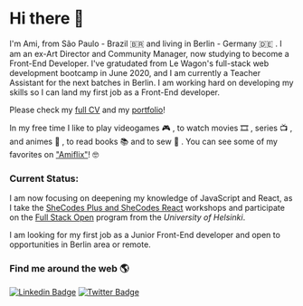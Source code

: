 # Hi there 👋

I'm Ami, from São Paulo - Brazil 🇧🇷 and living in Berlin - Germany 🇩🇪 . I am an ex-Art Director and Community Manager, now studying to become a Front-End Developer. I've gratudated from Le Wagon's full-stack web development bootcamp in June 2020, and I am currently a Teacher Assistant for the next batches in Berlin. I am working hard on developing my skills so I can land my first job as a Front-End developer.

Please check my [full CV](https://ami-onodera.github.io/resume/resume.html) and my [portfolio](https://ami-onodera.github.io/resume/portfolio.html)!

In my free time I like to play videogames 🎮 , to watch movies 🎞️ , series 📺 , and animes 🌸 , to read books 📚 and to sew 👗 . You can see some of my favorites on ["Amiflix"](https://amiflix.vercel.app)! 🤓

### Current Status:
I am now focusing on deepening my knowledge of JavaScript and React, as I take the [SheCodes Plus and SheCodes React](https://www.shecodes.io/certificates/2714975085b0a1541b7aa4db7bebb93d) workshops and participate on the [Full Stack Open](https://fullstackopen.com/en#course-contents) program from the *University of Helsinki*.

I am looking for my first job as a Junior Front-End developer and open to opportunities in Berlin area or remote. 

### Find me around the web 🌎

[![Linkedin Badge](https://img.shields.io/badge/-LinkedIn-blue?style=flat-square&logo=Linkedin&logoColor=white&link=https://www.linkedin.com/in/felipefialho)](https://www.linkedin.com/in/amionodera)
[![Twitter Badge](https://img.shields.io/badge/-Twitter-1ca0f1?style=flat-square&labelColor=1ca0f1&logo=twitter&logoColor=white&link=https://twitter.com/ami_sama)](https://twitter.com/ami_sama)
